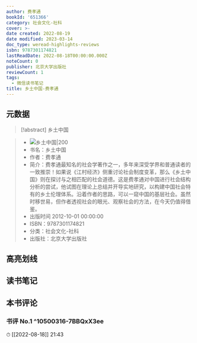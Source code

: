 ```yaml
---
author: 费孝通
bookId: '651366'
category: 社会文化-社科
cover: >-
date created: 2022-08-19
date modified: 2023-03-14
doc_type: weread-highlights-reviews
isbn: 9787301174821
lastReadDate: 2022-08-18T00:00:00.000Z
noteCount: 0
publisher: 北京大学出版社
reviewCount: 1
tags:
  - 微信读书笔记
title: 乡土中国-费孝通
---
```


## 元数据

>[!abstract] 乡土中国

> - ![乡土中国|200](https://wfqqreader-1252317822.image.myqcloud.com/cover/366/651366/t7_651366.jpg)
> - 书名：乡土中国
> - 作者：费孝通
> - 简介：费孝通最知名的社会学著作之一，多年来深受学界和普通读者的一致推崇！如果说《江村经济》侧重讨论社会制度变革，那么《乡土中国》则在探讨与之相匹配的社会道德。这是费孝通对中国进行社会结构分析的尝试，他试图在理论上总结并开导实地研究，以构建中国社会特有的乡土伦理体系。沿着作者的思路，可以一窥中国的基层社会。虽然时移世易，但作者透视社会的眼光、观察社会的方法，在今天仍值得借鉴。
> - 出版时间 2012-10-01 00:00:00
> - ISBN：9787301174821
> - 分类：社会文化-社科
> - 出版社：北京大学出版社

## 高亮划线

## 读书笔记

## 本书评论

### 书评 No.1 ^10500316-7BBQxX3ee

⏱ [[2022-08-18]] 21:43
